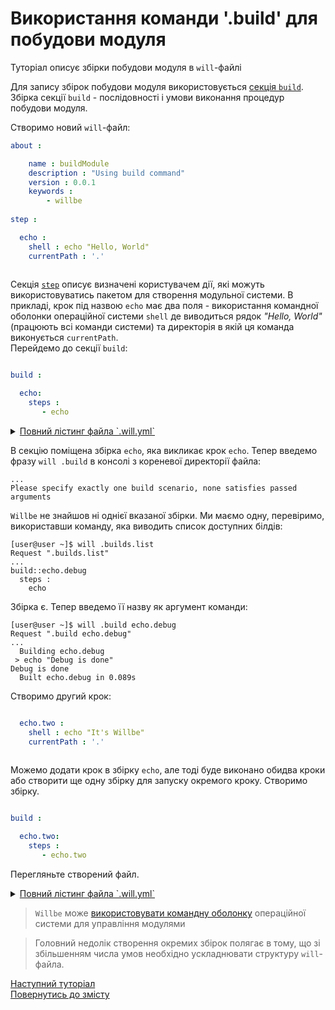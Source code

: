 # Використання команди '.build' для побудови модуля

Туторіал описує збірки побудови модуля в `will`-файлі

<a name="module-by-build">  
    
Для запису збірок побудови модуля використовується [cекція `build`](CompositionOfWillFile.ukr.md#build). Збірка секції `build` - послідовності і умови виконання процедур побудови модуля.  

Створимо новий `will`-файл:

```yaml
about :

    name : buildModule
    description : "Using build command"
    version : 0.0.1
    keywords :
        - willbe
        
step :

  echo :
    shell : echo "Hello, World"
    currentPath : '.'
    
```

Секція [`step`](WillFileStructure.ukr.md#step) описує визначені користувачем дії, які можуть використовуватись пакетом для створення модульної системи. В прикладі, крок під назвою `echo` має два поля - використання командної оболонки  операційної системи `shell` де виводиться рядок _"Hello, World"_ (працюють всі команди системи) та директорія в якій ця команда виконується `currentPath`.  
Перейдемо до секції `build`:
    
```yaml

build :

  echo:
    steps :
       - echo

```

<details>
  <summary><u>Повний лістинг файла `.will.yml`</u></summary>

```yaml

about :

    name : buildModule
    description : "Using build command"
    version : 0.0.1
    keywords :
        - willbe
        
step :

  echo :
    shell : echo "Hello, World"
    currentPath : '.'
    
build :

  echo:
    steps :
       - echo

```

</details>

В секцію поміщена збірка `echo`, яка викликає крок `echo`. 
Тепер введемо фразу `will .build` в консолі з кореневої директорії файла:

```
...
Please specify exactly one build scenario, none satisfies passed arguments

```

`Willbe` не знайшов ні однієї вказаної збірки. Ми маємо одну, перевіримо, використавши команду, яка виводить список доступних білдів:

```
[user@user ~]$ will .builds.list
Request ".builds.list"
...
build::echo.debug
  steps : 
    echo

```

Збірка є. Тепер введемо її назву як аргумент команди:

```
[user@user ~]$ will .build echo.debug
Request ".build echo.debug"
...
  Building echo.debug
 > echo "Debug is done"
Debug is done
  Built echo.debug in 0.089s

```

Створимо другий крок:

```yaml

  echo.two :
    shell : echo "It's Willbe"
    currentPath : '.'
        
```

Можемо додати крок в збірку `echo`, але тоді буде виконано обидва кроки або створити ще одну збірку для запуску окремого кроку. Створимо збірку. 

```yaml

build :

  echo.two:
    steps :
       - echo.two

```

Перегляньте створений файл.
<details>
  <summary><u>Повний лістинг файла `.will.yml`</u></summary>

```yaml

about :

    name : buildModuleWithCriterion
    description : "Output of various phrases using criterions"
    version : 0.0.1
    keywords :
        - willbe
        
step :

  echo :
    shell : echo "Hello, World"
    currentPath : '.'
        
  echo.two :
    shell : echo "It's Willbe"
    currentPath : '.'    

build :

  echo:
    steps :
       - echo
       
  echo.two:
    steps :
       - echo.two       

```

</details>

> `Willbe` може [використовувати командну оболонку](#shell-resource) операційної системи для управління модулями

> Головний недолік створення окремих збірок полягає в тому, що зі збільшенням числа умов необхідно ускладнювати структуру `will`-файла.  

[Наступний туторіал](PrefinedSteps.ukr.md)  
[Повернутись до змісту](Topics.ukr.md)